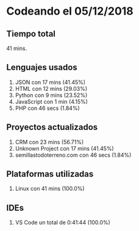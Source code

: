 # Codeando el 05/12/2018

## Tiempo total
41 mins.

## Lenguajes usados
1. JSON con 17 mins (41.45%)
1. HTML con 12 mins (29.03%)
1. Python con 9 mins (23.52%)
1. JavaScript con 1 min (4.15%)
1. PHP con 46 secs (1.84%)

## Proyectos actualizados
1. CRM con 23 mins (56.71%)
1. Unknown Project con 17 mins (41.45%)
1. semillastodoterreno.com con 46 secs (1.84%)

## Plataformas utilizadas
1. Linux con 41 mins (100.0%)

## IDEs
1. VS Code un total de 0:41:44 (100.0%)
